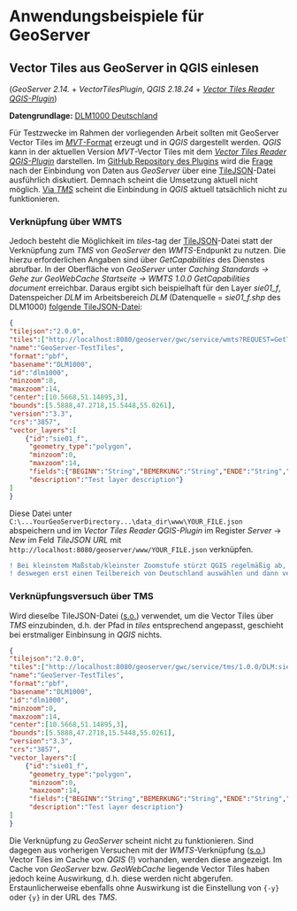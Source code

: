 # Anwendungsbeispiele für GeoServer
## Vector Tiles aus GeoServer in QGIS einlesen
(*GeoServer 2.14.* + *VectorTilesPlugin*, *QGIS 2.18.24* + [*Vector Tiles Reader QGIS-Plugin*](https://github.com/geometalab/Vector-Tiles-Reader-QGIS-Plugin))
  
**Datengrundlage:** [DLM1000 Deutschland](http://www.geodatenzentrum.de/geodaten/gdz_rahmen.gdz_div?gdz_spr=deu&gdz_akt_zeile=5&gdz_anz_zeile=1&gdz_unt_zeile=2&gdz_user_id=0)

Für Testzwecke im Rahmen der vorliegenden Arbeit sollten mit GeoServer Vector Tiles im [*MVT*-Format](https://github.com/mapbox/vector-tile-spec) erzeugt und in *QGIS* dargestellt werden. *QGIS* kann in der aktuellen Version *MVT*-Vector Tiles mit dem [*Vector Tiles Reader QGIS-Plugin*](https://github.com/geometalab/Vector-Tiles-Reader-QGIS-Plugin) darstellen. Im [GitHub Repository des Plugins](https://github.com/geometalab/Vector-Tiles-Reader-QGIS-Plugin/issues/112) wird die [Frage](https://github.com/geometalab/Vector-Tiles-Reader-QGIS-Plugin/issues/112) nach der Einbindung von Daten aus *GeoServer* über eine [TileJSON](https://github.com/mapbox/tilejson-spec)-Datei ausführlich diskutiert. Demnach scheint die Umsetzung aktuell nicht möglich. [Via *TMS*](https://github.com/GjueAtGit/VTs_datasource_ogc/blob/master/geoserver/README.md#verkn%C3%BCpfungsversuch-%C3%BCber-tms) scheint die Einbindung in *QGIS* aktuell tatsächlich nicht zu funktionieren.

### Verknüpfung über WMTS
Jedoch besteht die Möglichkeit im *tiles*-tag der [TileJSON](https://github.com/mapbox/tilejson-spec)-Datei statt der Verknüpfung zum *TMS* von *GeoServer* den *WMTS*-Endpunkt zu nutzen. Die hierzu erforderlichen Angaben sind über *GetCapabilities* des Dienstes abrufbar. In der Oberfläche von *GeoServer* unter *Caching Standards -> Gehe zur GeoWebCache Startseite -> WMTS 1.0.0 GetCapabilities document* erreichbar.
Daraus ergibt sich beispielhaft für den Layer *sie01_f*, Datenspeicher *DLM* im Arbeitsbereich *DLM* (Datenquelle = *sie01_f.shp* des DLM1000) [folgende TileJSON-Datei](https://github.com/GjueAtGit/VTs_datasource_ogc/blob/master/geoserver/example_tilejson_vts_wmts.json):
```json
{
"tilejson":"2.0.0",
"tiles":["http://localhost:8080/geoserver/gwc/service/wmts?REQUEST=GetTile&SERVICE=WMTS&VERSION=1.0.0&LAYER=DLM:sie01_f&STYLE=&TILEMATRIX=EPSG:900913:{z}&TILEMATRIXSET=EPSG:900913&FORMAT=application/x-protobuf;type=mapbox-vector&TILECOL={x}&TILEROW={y}"],
"name":"GeoServer-TestTiles",
"format":"pbf",
"basename":"DLM1000",
"id":"dlm1000",
"minzoom":0,
"maxzoom":14,
"center":[10.5668,51.14895,3],
"bounds":[5.5888,47.2718,15.5448,55.0261],
"version":"3.3",
"crs":"3857",
"vector_layers":[
	{"id":"sie01_f",
	 "geometry_type":"polygon",
	 "minzoom":0,
	 "maxzoom":14,
	 "fields":{"BEGINN":"String","BEMERKUNG":"String","ENDE":"String","LAND":"String","MODELLART":"String","NAM":"String","OBJART":"String","OBJART_TXT":"String","OBJID":"String","RGS":"String"},
	 "description":"Test layer description"}
]
}
```
Diese Datei unter `C:\...YourGeoServerDirectory...\data_dir\www\YOUR_FILE.json` abspeichern und im *Vector Tiles Reader QGIS-Plugin* im Register *Server* -> *New* im Feld *TileJSON URL* mit `http://localhost:8080/geoserver/www/YOUR_FILE.json` verknüpfen.
```diff
! Bei kleinstem Maßstab/kleinster Zoomstufe stürzt QGIS regelmäßig ab,           !
! deswegen erst einen Teilbereich von Deutschland auswählen und dann verknüpfen. !
```

### Verknüpfungsversuch über TMS

Wird dieselbe TileJSON-Datei ([s.o.](https://github.com/GjueAtGit/VTs_datasource_ogc/tree/master/geoserver#vector-tiles-aus-geoserver-in-qgis-einlesen)) verwendet, um die Vector Tiles über *TMS* einzubinden, d.h. der Pfad in *tiles* entsprechend angepasst, geschieht bei erstmaliger Einbinsung in *QGIS* nichts.

```json
{
"tilejson":"2.0.0",
"tiles":["http://localhost:8080/geoserver/gwc/service/tms/1.0.0/DLM:sie01_f@EPSG:900913@pbf/{z}/{x}/{-y}.pbf"],
"name":"GeoServer-TestTiles",
"format":"pbf",
"basename":"DLM1000",
"id":"dlm1000",
"minzoom":0,
"maxzoom":14,
"center":[10.5668,51.14895,3],
"bounds":[5.5888,47.2718,15.5448,55.0261],
"version":"3.3",
"crs":"3857",
"vector_layers":[
	{"id":"sie01_f",
	 "geometry_type":"polygon",
	 "minzoom":0,
	 "maxzoom":14,
	 "fields":{"BEGINN":"String","BEMERKUNG":"String","ENDE":"String","LAND":"String","MODELLART":"String","NAM":"String","OBJART":"String","OBJART_TXT":"String","OBJID":"String","RGS":"String"},
	 "description":"Test layer description"}
]
}
```
Die Verknüpfung zu *GeoServer* scheint nicht zu funktionieren. Sind dagegen aus vorherigen Versuchen mit der *WMTS*-Verknüpfung ([s.o.](https://github.com/GjueAtGit/VTs_datasource_ogc/tree/master/geoserver#vector-tiles-aus-geoserver-in-qgis-einlesen)) Vector Tiles im Cache von *QGIS* (!) vorhanden, werden diese angezeigt. Im Cache von *GeoServer* bzw. *GeoWebCache* liegende Vector Tiles haben jedoch keine Auswirkung, d.h. diese werden nicht abgerufen. Erstaunlicherweise ebenfalls ohne Auswirkung ist die Einstellung von `{-y}` oder `{y}` in der URL des *TMS*.
